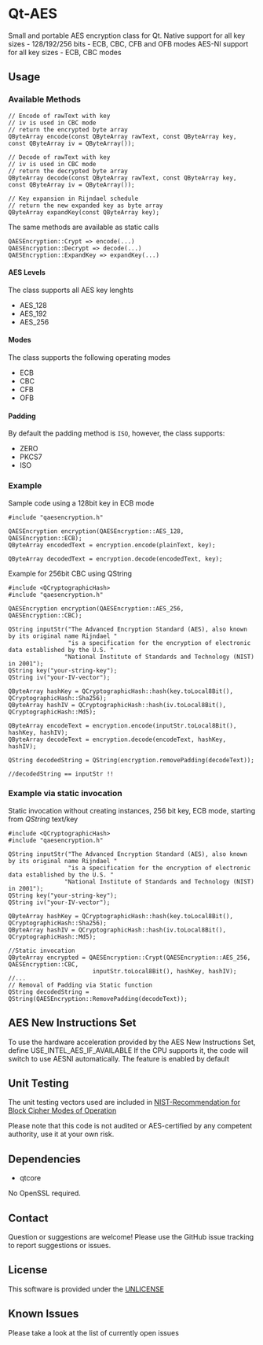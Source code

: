 # Qt-AES
Small and portable AES encryption class for Qt.
Native support for all key sizes - 128/192/256 bits - ECB, CBC, CFB and OFB modes
AES-NI support for all key sizes - ECB, CBC modes

## Usage

### Available Methods
```
// Encode of rawText with key
// iv is used in CBC mode
// return the encrypted byte array
QByteArray encode(const QByteArray rawText, const QByteArray key, const QByteArray iv = QByteArray());

// Decode of rawText with key
// iv is used in CBC mode
// return the decrypted byte array
QByteArray decode(const QByteArray rawText, const QByteArray key, const QByteArray iv = QByteArray());

// Key expansion in Rijndael schedule
// return the new expanded key as byte array
QByteArray expandKey(const QByteArray key);
```
The same methods are available as static calls
```
QAESEncryption::Crypt => encode(...)
QAESEncryption::Decrypt => decode(...)
QAESEncryption::ExpandKey => expandKey(...)
```

#### AES Levels
The class supports all AES key lenghts

* AES_128
* AES_192
* AES_256

#### Modes
The class supports the following operating modes

* ECB
* CBC
* CFB
* OFB

#### Padding
By default the padding method is `ISO`, however, the class supports:

* ZERO
* PKCS7
* ISO

### Example
Sample code using a 128bit key in ECB mode
```
#include "qaesencryption.h"

QAESEncryption encryption(QAESEncryption::AES_128, QAESEncryption::ECB);
QByteArray encodedText = encryption.encode(plainText, key);

QByteArray decodedText = encryption.decode(encodedText, key);
```

Example for 256bit CBC using QString
```
#include <QCryptographicHash>
#include "qaesencryption.h"

QAESEncryption encryption(QAESEncryption::AES_256, QAESEncryption::CBC);

QString inputStr("The Advanced Encryption Standard (AES), also known by its original name Rijndael "
                 "is a specification for the encryption of electronic data established by the U.S. "
                "National Institute of Standards and Technology (NIST) in 2001");
QString key("your-string-key");
QString iv("your-IV-vector");

QByteArray hashKey = QCryptographicHash::hash(key.toLocal8Bit(), QCryptographicHash::Sha256);
QByteArray hashIV = QCryptographicHash::hash(iv.toLocal8Bit(), QCryptographicHash::Md5);

QByteArray encodeText = encryption.encode(inputStr.toLocal8Bit(), hashKey, hashIV);
QByteArray decodeText = encryption.decode(encodeText, hashKey, hashIV);

QString decodedString = QString(encryption.removePadding(decodeText));

//decodedString == inputStr !!
```

### Example via static invocation
Static invocation without creating instances, 256 bit key, ECB mode, starting from *QString* text/key
```
#include <QCryptographicHash>
#include "qaesencryption.h"

QString inputStr("The Advanced Encryption Standard (AES), also known by its original name Rijndael "
                 "is a specification for the encryption of electronic data established by the U.S. "
                "National Institute of Standards and Technology (NIST) in 2001");
QString key("your-string-key");
QString iv("your-IV-vector");

QByteArray hashKey = QCryptographicHash::hash(key.toLocal8Bit(), QCryptographicHash::Sha256);
QByteArray hashIV = QCryptographicHash::hash(iv.toLocal8Bit(), QCryptographicHash::Md5);

//Static invocation
QByteArray encrypted = QAESEncryption::Crypt(QAESEncryption::AES_256, QAESEncryption::CBC, 
                        inputStr.toLocal8Bit(), hashKey, hashIV);
//...
// Removal of Padding via Static function
QString decodedString = QString(QAESEncryption::RemovePadding(decodeText));

```

## AES New Instructions Set
To use the hardware acceleration provided by the AES New Instructions Set, define USE_INTEL_AES_IF_AVAILABLE
If the CPU supports it, the code will switch to use AESNI automatically.
The feature is enabled by default

## Unit Testing
The unit testing vectors used are included in [NIST-Recommendation for Block Cipher Modes of Operation](http://nvlpubs.nist.gov/nistpubs/Legacy/SP/nistspecialpublication800-38a.pdf)

Please note that this code is not audited or AES-certified by any competent authority, use it at your own risk.

## Dependencies
* qtcore

No OpenSSL required.

## Contact
Question or suggestions are welcome!
Please use the GitHub issue tracking to report suggestions or issues.

## License
This software is provided under the [UNLICENSE](http://unlicense.org/)

## Known Issues
Please take a look at the list of currently open issues
